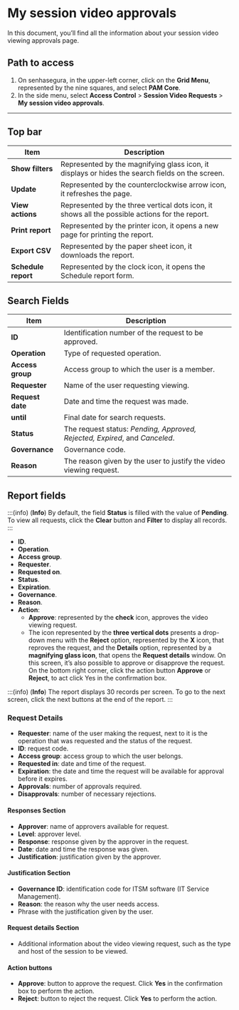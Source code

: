 # My session video approvals

In this document, you’ll find all the information about your session video viewing approvals page.

## Path to access

1. On senhasegura, in the upper-left corner, click on the **Grid Menu**, represented by the nine squares, and select **PAM Core**.
2. In the side menu, select **Access Control** > **Session Video Requests** > **My session video approvals**.

---
## Top bar
**Item**|**Description**
|---|---|
**Show filters**|Represented by the magnifying glass icon, it displays or hides the search fields on the screen.
**Update**|Represented by the counterclockwise arrow icon, it refreshes the page.
**View actions**|Represented by the three vertical dots icon, it shows all the possible actions for the report.
**Print report**|Represented by the printer icon, it opens a new page for printing the report.
**Export CSV**|Represented by the paper sheet icon, it downloads the report.
**Schedule report**|Represented by the clock icon, it opens the Schedule report form.

## Search Fields

| **Item**| **Description**|
| ------------ | ------------------ |
| **ID**           | Identification number of the request to be approved.       |
| **Operation**    | Type of requested operation.|
| **Access group** | Access group to which the user is a member.|
| **Requester**    | Name of the user requesting viewing.|
| **Request date** | Date and time the request was made.|
| **until**        | Final date for search requests.|
| **Status**       | The request status: *Pending, Approved, Rejected, Expired*, and *Canceled*. |
| **Governance**   | Governance code.|
| **Reason**| The reason given by the user to justify the video viewing request. |

## Report fields
:::(info) (**Info**)
By default, the field **Status** is filled with the value of **Pending**. To view all requests, click the **Clear** button and **Filter** to display all records.
::: 

* **ID**.
* **Operation**.
* **Access group**.
* **Requester**.
* **Requested on**.
* **Status**.
* **Expiration**.
* **Governance**.
* **Reason**.
* **Action**:
    * **Approve**: represented by the **check** icon, approves the video viewing request.
    * The icon represented by the **three vertical dots** presents a drop-down menu with the **Reject** option, represented by the **X** icon, that reproves the request, and the **Details** option, represented by a **magnifying glass icon**, that opens the **Request details** window. On this screen, it’s also possible to approve or disapprove the request. On the bottom right corner, click the action button **Approve** or **Reject**, to act click Yes in the confirmation box.

:::(info) (**Info**)
The report displays 30 records per screen. To go to the next screen, click the next buttons at the end of the report.
:::

### Request Details

* **Requester**: name of the user making the request, next to it is the operation that was requested and the status of the request.
* **ID**: request code.
* **Access group**: access group to which the user belongs.
* **Requested in**: date and time of the request.
* **Expiration**: the date and time the request will be available for approval before it expires.
* **Approvals**: number of approvals required.
* **Disapprovals**: number of necessary rejections.

#### Responses Section

* **Approver**: name of approvers available for request.
* **Level**: approver level.
* **Response**: response given by the approver in the request.
* **Date**: date and time the response was given.
* **Justification**: justification given by the approver.

#### Justification Section

* **Governance ID**: identification code for ITSM software (IT Service Management).
* **Reason**: the reason why the user needs access.
* Phrase with the justification given by the user.

#### Request details Section

* Additional information about the video viewing request, such as the type and host of the session to be viewed.

#### Action buttons

* **Approve**: button to approve the request. Click **Yes** in the confirmation box to perform the action.
* **Reject**: button to reject the request. Click **Yes** to perform the action.